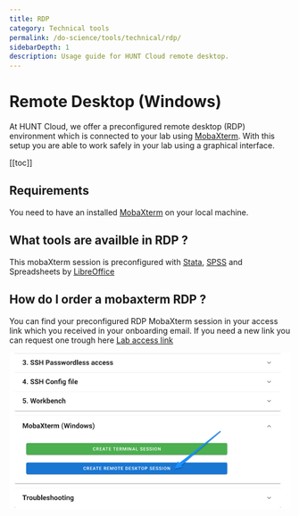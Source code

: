 ```yaml
---
title: RDP
category: Technical tools
permalink: /do-science/tools/technical/rdp/
sidebarDepth: 1
description: Usage guide for HUNT Cloud remote desktop.
---
```


# Remote Desktop (Windows) 

At HUNT Cloud, we offer a preconfigured remote desktop (RDP) environment which is connected to your lab using [MobaXterm](https://mobaxterm.mobatek.net/). With this setup you are able to work safely in your lab using a graphical interface.

[[toc]]

## Requirements 

You need to have an installed [MobaXterm](https://mobaxterm.mobatek.net/download.html) on your local machine.

## What tools are availble in RDP ?

This mobaXterm session is preconfigured with [Stata](/do-science/tools/analytical/stata.md), [SPSS](https://www.ibm.com/products/spss-statistics) and Spreadsheets by [LibreOffice](https://www.libreoffice.org/)


## How do I order a mobaxterm RDP ? 

You can find your preconfigured RDP MobaXterm session in your access link which you received in your onboarding email. If you need a new link you can request one trough here [Lab access link](https://docs.hdc.ntnu.no/do-science/service-desk/#request-lab-access-link-reissue)


![image_rdp1](./images/create_rdp.png)
